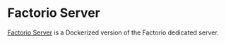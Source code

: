 # Factorio Server

[Factorio Server](https://github.com/factoriotools/factorio-docker) is a Dockerized version of the Factorio dedicated server.
